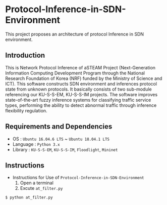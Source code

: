 # Protocol-Inference-in-SDN-Environment
This project proposes an architecture of protocol Inference in SDN environment.

## Introduction
This is Network Protocol Inference of aSTEAM Project (Next-Generation Information Computing Development Program through the National Research Foundation of Korea (NRF) funded by the Ministry of Science and ICT). 
This software constructs SDN environment and inferences protocol state from unknown protocols. It basically consists of two sub-module referencing our KU-S-S-EM, KU-S-S-IM projects. 
The software improves state-of-the-art fuzzy inference systems for classifying traffic service types, performing the ability to detect abnormal traffic through inference flexibility regulation.


## Requirements and Dependencies
* OS : `Ubuntu 16.04.6 LTS` ~ `Ubuntu 18.04.1 LTS`
* Language : `Python 3.x`
* Library : `KU-S-S-EM`, `KU-S-S-IM`, `Floodlight`, `Mininet`

## Instructions
* Instructions for Use of `Protocol-Inference-in-SDN-Environment`
  1. Open a terminal
  2. Excute `at_filter.py`

```shell script
$ python at_filter.py
```
